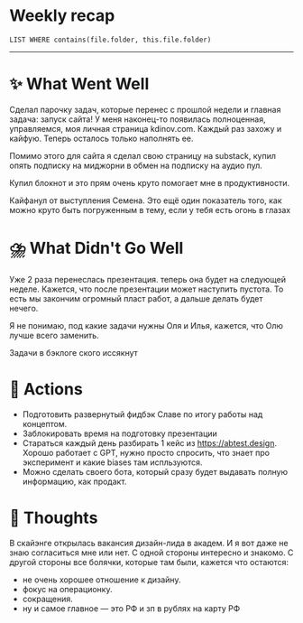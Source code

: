 # Weekly recap
``` dataview
LIST WHERE contains(file.folder, this.file.folder)

```



---
# ✨ What Went Well

Сделал парочку задач, которые перенес с прошлой недели и главная задача: запуск сайта! 
У меня наконец-то появилась полноценная, управляемся, моя личная страница kdinov.com. Каждый раз захожу и кайфую. 
Теперь осталось только наполнять ее. 

Помимо этого для сайта я сделал свою страницу на substack, купил опять подписку на миджорни в обмен на подписку на аудио пул.

Купил блокнот и это прям очень круто помогает мне в продуктивности. 

Кайфанул от выступления Семена. Это ещё один показатель того, как можно круто быть погруженным в тему, если у тебя есть огонь в глазах 


#  ⛈️ What Didn't Go Well

Уже 2 раза перенеслась презентация. теперь она будет на следующей неделе. 
Кажется, что после презентации может наступить пустота. То есть мы закончим огромный пласт работ, а дальше делать будет нечего.

Я не понимаю, под какие задачи нужны Оля и Илья, кажется, что Олю лучше всего заменить. 

Задачи в бэклоге ского иссякнут


# 💫 Actions

- Подготовить развернутый фидбэк Славе по итогу работы над концептом. 
- Заблокировать время на подготовку презентации
- Стараться каждый день разбирать 1 кейс из https://abtest.design. Хорошо работает с GPT, нужно просто спросить, что знает про эксперимент и какие biases там испльзуются. 
- Можно сделать своего бота, который сразу будет выдавать полную информацию, как продакт. 

# 🤔 Thoughts 

В скайэнге открылась вакансия дизайн-лида в академ. И я вот даже не знаю согласиться мне или нет. 
С одной стороны интересно и знакомо. С другой стороны все болячки, которые там были, кажется что остаются:
- не очень хорошее отношение к дизайну.
- фокус на операционку.
- сокращения. 
- ну и самое главное — это РФ и зп в рублях на карту РФ



